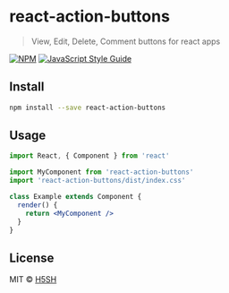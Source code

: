 # react-action-buttons

> View, Edit, Delete, Comment buttons for react apps

[![NPM](https://img.shields.io/npm/v/react-action-buttons.svg)](https://www.npmjs.com/package/react-action-buttons) [![JavaScript Style Guide](https://img.shields.io/badge/code_style-standard-brightgreen.svg)](https://standardjs.com)

## Install

```bash
npm install --save react-action-buttons
```

## Usage

```jsx
import React, { Component } from 'react'

import MyComponent from 'react-action-buttons'
import 'react-action-buttons/dist/index.css'

class Example extends Component {
  render() {
    return <MyComponent />
  }
}
```

## License

MIT © [H5SH](https://github.com/H5SH)
